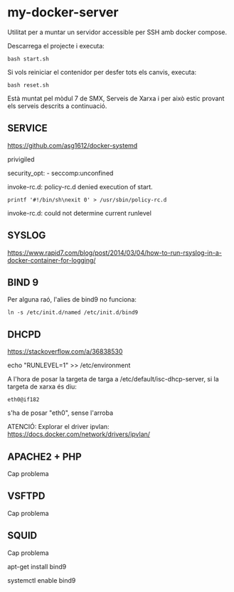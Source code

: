 # my-docker-server

Utilitat per a muntar un servidor accessible per SSH amb docker compose.

Descarrega el projecte i executa:

    bash start.sh

Si vols reiniciar el contenidor per desfer tots els canvis, executa:

    bash reset.sh

Està muntat pel mòdul 7 de SMX, Serveis de Xarxa i per això estic provant els serveis descrits a continuació.

## SERVICE

https://github.com/asg1612/docker-systemd

privigiled

security_opt:
      - seccomp:unconfined

invoke-rc.d: policy-rc.d denied execution of start.

    printf '#!/bin/sh\nexit 0' > /usr/sbin/policy-rc.d

invoke-rc.d: could not determine current runlevel


## SYSLOG

https://www.rapid7.com/blog/post/2014/03/04/how-to-run-rsyslog-in-a-docker-container-for-logging/

## BIND 9

Per alguna raó, l'alies de bind9 no funciona:

    ln -s /etc/init.d/named /etc/init.d/bind9

## DHCPD

https://stackoverflow.com/a/36838530

echo "RUNLEVEL=1" >> /etc/environment

A l'hora de posar la targeta de targa a /etc/default/isc-dhcp-server, si la targeta de xarxa és diu:

    eth0@if182

s'ha de posar "eth0", sense l'arroba


ATENCIÓ: Explorar el driver ipvlan: https://docs.docker.com/network/drivers/ipvlan/

## APACHE2 + PHP

Cap problema

## VSFTPD

Cap problema

## SQUID

Cap problema


















apt-get install bind9

systemctl enable bind9


